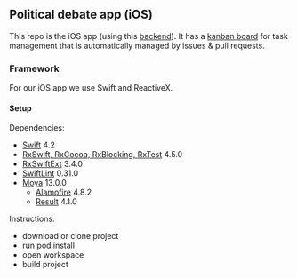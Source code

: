 ## Political debate app (iOS)

This repo is the iOS app (using this [backend](https://github.com/samyachour/PoliticalDebateApp_Backend)). It has a [kanban board](https://github.com/samyachour/PoliticalDebateApp_iOS/projects/1?fullscreen=true) for task management that is automatically managed by issues & pull requests.

### Framework

For our iOS app we use Swift and ReactiveX.

#### Setup

Dependencies:
- [Swift](https://github.com/apple/swift) 4.2
- [RxSwift, RxCocoa, RxBlocking, RxTest](https://github.com/ReactiveX/RxSwift) 4.5.0
- [RxSwiftExt](https://github.com/RxSwiftCommunity/RxSwiftExt)  3.4.0
- [SwiftLint](https://github.com/realm/SwiftLint) 0.31.0
- [Moya](https://github.com/Moya/Moya) 13.0.0
    - [Alamofire](https://github.com/Alamofire/Alamofire) 4.8.2
    - [Result](https://github.com/antitypical/Result) 4.1.0

Instructions:
- download or clone project
- run pod install
- open workspace
- build project
